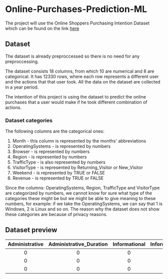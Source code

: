 # Online-Purchases-Prediction-ML

The project will use the Online Shoppers Purchasing Intention Dataset which can be found on the link [here](https://www.kaggle.com/datasets/imakash3011/online-shoppers-purchasing-intention-dataset)

## Dataset 

The dataset is already preproccessed so there is no need for any preproccessing.

The dataset consists 18 columns, from which 10 are numerical and 8 are categorical. It has 12330 rows, where each row represents a different user and the actions that that user took. All the data on the dataset are collected in a year period.

The intention of this project is using the dataset to predict the online purchases that a user would make if he took different combination of actions.

### Dataset categories
The following columns are the categorical ones:
1. Month - this column is represented by the months' abbreviations
2. OperatingSystems - is represented by numbers
3. Browser - is represented by numbers
4. Region - is represented by numbers
5. TrafficType - is also represented by numbers
6. VisitorType - is represented by Returning_Visitor or New_Visitor
7. Weekend - is represented by TRUE or FALSE
8. Revenue - is represented by TRUE or FALSE

Since the columns: OperatingSystems, Region, TrafficType and VisitorType are categorized by numbers, we cannot know for sure what type of the categories these might be but we might be able to give meaning to these numbers, for example: if we take the OperatingSystems, we can say that 1 is Windows, 2 is Linux and so on.
The reason why the dataset does not show these categories are because of privacy reasons.

## Dataset preview

| Administrative | Administrative_Duration | Informational | Informational_Duration | ProductRelated | ProductRelated_Duration | BounceRates | ExitRates | PageValues | SpecialDay | Month | OperatingSystems | Browser | Region | TrafficType | VisitorType          | Weekend | Revenue |
|:--------------:|:-----------------------:|:-------------:|:----------------------:|:--------------:|:-----------------------:|:-----------:|:---------:|:----------:|:-----------:|:-----:|:----------------:|:-------:|:------:|:-----------:|:--------------------:|:-------:|:-------:|
| 0              |	0                      | 0	           | 0	                    | 1              | 0	                     | 0.2	       | 0.2	     | 0          | 0            | Feb   | 1	              | 1       | 1      | 1           | Returning_Visitor    | FALSE   | FALSE   |
| 0              |	0                      | 0	           | 0	                    | 2              | 64	                     | 0	         | 0.1	     | 0          | 0            | Feb   | 2	              | 2       | 1      | 2           | Returning_Visitor    | FALSE   | FALSE   |
| 0              |	0                      | 0	           | 0	                    | 2              | 0 	                     | 0.2         | 0.2	     | 0          | 0            | Feb   | 4	              | 1       | 9      | 3           | Returning_Visitor    | FALSE   | FALSE   |
